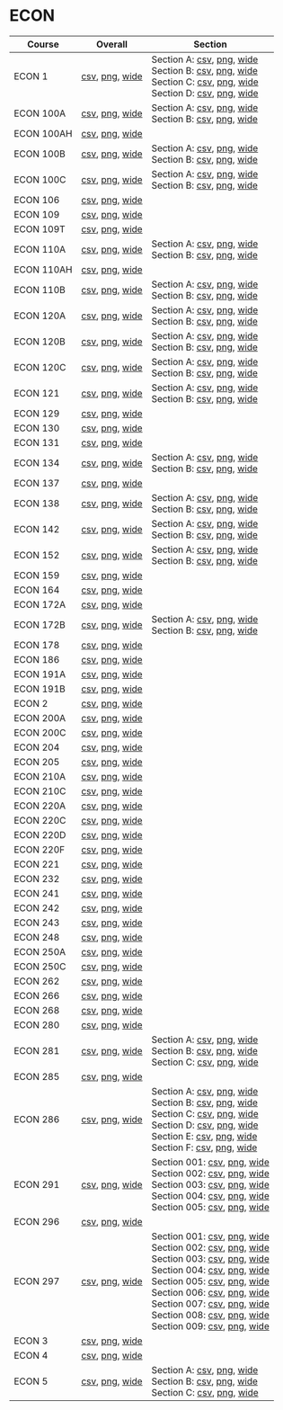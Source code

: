 # ECON

| Course | Overall | Section |
| ------ | ------- | ------- |
| ECON 1 | [csv](https://github.com/UCSD-Historical-Enrollment-Data/2024Fall/blob/main/overall/ECON%201.csv), [png](https://raw.githubusercontent.com/UCSD-Historical-Enrollment-Data/2024Fall/main/plot_overall/ECON%201.png), [wide](https://raw.githubusercontent.com/UCSD-Historical-Enrollment-Data/2024Fall/main/plot_overall_wide/ECON%201.png) | Section A: [csv](https://github.com/UCSD-Historical-Enrollment-Data/2024Fall/blob/main/section/ECON%201_A.csv), [png](https://raw.githubusercontent.com/UCSD-Historical-Enrollment-Data/2024Fall/main/plot_section/ECON%201_A.png), [wide](https://raw.githubusercontent.com/UCSD-Historical-Enrollment-Data/2024Fall/main/plot_section_wide/ECON%201_A.png)<br>Section B: [csv](https://github.com/UCSD-Historical-Enrollment-Data/2024Fall/blob/main/section/ECON%201_B.csv), [png](https://raw.githubusercontent.com/UCSD-Historical-Enrollment-Data/2024Fall/main/plot_section/ECON%201_B.png), [wide](https://raw.githubusercontent.com/UCSD-Historical-Enrollment-Data/2024Fall/main/plot_section_wide/ECON%201_B.png)<br>Section C: [csv](https://github.com/UCSD-Historical-Enrollment-Data/2024Fall/blob/main/section/ECON%201_C.csv), [png](https://raw.githubusercontent.com/UCSD-Historical-Enrollment-Data/2024Fall/main/plot_section/ECON%201_C.png), [wide](https://raw.githubusercontent.com/UCSD-Historical-Enrollment-Data/2024Fall/main/plot_section_wide/ECON%201_C.png)<br>Section D: [csv](https://github.com/UCSD-Historical-Enrollment-Data/2024Fall/blob/main/section/ECON%201_D.csv), [png](https://raw.githubusercontent.com/UCSD-Historical-Enrollment-Data/2024Fall/main/plot_section/ECON%201_D.png), [wide](https://raw.githubusercontent.com/UCSD-Historical-Enrollment-Data/2024Fall/main/plot_section_wide/ECON%201_D.png) |
| ECON 100A | [csv](https://github.com/UCSD-Historical-Enrollment-Data/2024Fall/blob/main/overall/ECON%20100A.csv), [png](https://raw.githubusercontent.com/UCSD-Historical-Enrollment-Data/2024Fall/main/plot_overall/ECON%20100A.png), [wide](https://raw.githubusercontent.com/UCSD-Historical-Enrollment-Data/2024Fall/main/plot_overall_wide/ECON%20100A.png) | Section A: [csv](https://github.com/UCSD-Historical-Enrollment-Data/2024Fall/blob/main/section/ECON%20100A_A.csv), [png](https://raw.githubusercontent.com/UCSD-Historical-Enrollment-Data/2024Fall/main/plot_section/ECON%20100A_A.png), [wide](https://raw.githubusercontent.com/UCSD-Historical-Enrollment-Data/2024Fall/main/plot_section_wide/ECON%20100A_A.png)<br>Section B: [csv](https://github.com/UCSD-Historical-Enrollment-Data/2024Fall/blob/main/section/ECON%20100A_B.csv), [png](https://raw.githubusercontent.com/UCSD-Historical-Enrollment-Data/2024Fall/main/plot_section/ECON%20100A_B.png), [wide](https://raw.githubusercontent.com/UCSD-Historical-Enrollment-Data/2024Fall/main/plot_section_wide/ECON%20100A_B.png) |
| ECON 100AH | [csv](https://github.com/UCSD-Historical-Enrollment-Data/2024Fall/blob/main/overall/ECON%20100AH.csv), [png](https://raw.githubusercontent.com/UCSD-Historical-Enrollment-Data/2024Fall/main/plot_overall/ECON%20100AH.png), [wide](https://raw.githubusercontent.com/UCSD-Historical-Enrollment-Data/2024Fall/main/plot_overall_wide/ECON%20100AH.png) |  |
| ECON 100B | [csv](https://github.com/UCSD-Historical-Enrollment-Data/2024Fall/blob/main/overall/ECON%20100B.csv), [png](https://raw.githubusercontent.com/UCSD-Historical-Enrollment-Data/2024Fall/main/plot_overall/ECON%20100B.png), [wide](https://raw.githubusercontent.com/UCSD-Historical-Enrollment-Data/2024Fall/main/plot_overall_wide/ECON%20100B.png) | Section A: [csv](https://github.com/UCSD-Historical-Enrollment-Data/2024Fall/blob/main/section/ECON%20100B_A.csv), [png](https://raw.githubusercontent.com/UCSD-Historical-Enrollment-Data/2024Fall/main/plot_section/ECON%20100B_A.png), [wide](https://raw.githubusercontent.com/UCSD-Historical-Enrollment-Data/2024Fall/main/plot_section_wide/ECON%20100B_A.png)<br>Section B: [csv](https://github.com/UCSD-Historical-Enrollment-Data/2024Fall/blob/main/section/ECON%20100B_B.csv), [png](https://raw.githubusercontent.com/UCSD-Historical-Enrollment-Data/2024Fall/main/plot_section/ECON%20100B_B.png), [wide](https://raw.githubusercontent.com/UCSD-Historical-Enrollment-Data/2024Fall/main/plot_section_wide/ECON%20100B_B.png) |
| ECON 100C | [csv](https://github.com/UCSD-Historical-Enrollment-Data/2024Fall/blob/main/overall/ECON%20100C.csv), [png](https://raw.githubusercontent.com/UCSD-Historical-Enrollment-Data/2024Fall/main/plot_overall/ECON%20100C.png), [wide](https://raw.githubusercontent.com/UCSD-Historical-Enrollment-Data/2024Fall/main/plot_overall_wide/ECON%20100C.png) | Section A: [csv](https://github.com/UCSD-Historical-Enrollment-Data/2024Fall/blob/main/section/ECON%20100C_A.csv), [png](https://raw.githubusercontent.com/UCSD-Historical-Enrollment-Data/2024Fall/main/plot_section/ECON%20100C_A.png), [wide](https://raw.githubusercontent.com/UCSD-Historical-Enrollment-Data/2024Fall/main/plot_section_wide/ECON%20100C_A.png)<br>Section B: [csv](https://github.com/UCSD-Historical-Enrollment-Data/2024Fall/blob/main/section/ECON%20100C_B.csv), [png](https://raw.githubusercontent.com/UCSD-Historical-Enrollment-Data/2024Fall/main/plot_section/ECON%20100C_B.png), [wide](https://raw.githubusercontent.com/UCSD-Historical-Enrollment-Data/2024Fall/main/plot_section_wide/ECON%20100C_B.png) |
| ECON 106 | [csv](https://github.com/UCSD-Historical-Enrollment-Data/2024Fall/blob/main/overall/ECON%20106.csv), [png](https://raw.githubusercontent.com/UCSD-Historical-Enrollment-Data/2024Fall/main/plot_overall/ECON%20106.png), [wide](https://raw.githubusercontent.com/UCSD-Historical-Enrollment-Data/2024Fall/main/plot_overall_wide/ECON%20106.png) |  |
| ECON 109 | [csv](https://github.com/UCSD-Historical-Enrollment-Data/2024Fall/blob/main/overall/ECON%20109.csv), [png](https://raw.githubusercontent.com/UCSD-Historical-Enrollment-Data/2024Fall/main/plot_overall/ECON%20109.png), [wide](https://raw.githubusercontent.com/UCSD-Historical-Enrollment-Data/2024Fall/main/plot_overall_wide/ECON%20109.png) |  |
| ECON 109T | [csv](https://github.com/UCSD-Historical-Enrollment-Data/2024Fall/blob/main/overall/ECON%20109T.csv), [png](https://raw.githubusercontent.com/UCSD-Historical-Enrollment-Data/2024Fall/main/plot_overall/ECON%20109T.png), [wide](https://raw.githubusercontent.com/UCSD-Historical-Enrollment-Data/2024Fall/main/plot_overall_wide/ECON%20109T.png) |  |
| ECON 110A | [csv](https://github.com/UCSD-Historical-Enrollment-Data/2024Fall/blob/main/overall/ECON%20110A.csv), [png](https://raw.githubusercontent.com/UCSD-Historical-Enrollment-Data/2024Fall/main/plot_overall/ECON%20110A.png), [wide](https://raw.githubusercontent.com/UCSD-Historical-Enrollment-Data/2024Fall/main/plot_overall_wide/ECON%20110A.png) | Section A: [csv](https://github.com/UCSD-Historical-Enrollment-Data/2024Fall/blob/main/section/ECON%20110A_A.csv), [png](https://raw.githubusercontent.com/UCSD-Historical-Enrollment-Data/2024Fall/main/plot_section/ECON%20110A_A.png), [wide](https://raw.githubusercontent.com/UCSD-Historical-Enrollment-Data/2024Fall/main/plot_section_wide/ECON%20110A_A.png)<br>Section B: [csv](https://github.com/UCSD-Historical-Enrollment-Data/2024Fall/blob/main/section/ECON%20110A_B.csv), [png](https://raw.githubusercontent.com/UCSD-Historical-Enrollment-Data/2024Fall/main/plot_section/ECON%20110A_B.png), [wide](https://raw.githubusercontent.com/UCSD-Historical-Enrollment-Data/2024Fall/main/plot_section_wide/ECON%20110A_B.png) |
| ECON 110AH | [csv](https://github.com/UCSD-Historical-Enrollment-Data/2024Fall/blob/main/overall/ECON%20110AH.csv), [png](https://raw.githubusercontent.com/UCSD-Historical-Enrollment-Data/2024Fall/main/plot_overall/ECON%20110AH.png), [wide](https://raw.githubusercontent.com/UCSD-Historical-Enrollment-Data/2024Fall/main/plot_overall_wide/ECON%20110AH.png) |  |
| ECON 110B | [csv](https://github.com/UCSD-Historical-Enrollment-Data/2024Fall/blob/main/overall/ECON%20110B.csv), [png](https://raw.githubusercontent.com/UCSD-Historical-Enrollment-Data/2024Fall/main/plot_overall/ECON%20110B.png), [wide](https://raw.githubusercontent.com/UCSD-Historical-Enrollment-Data/2024Fall/main/plot_overall_wide/ECON%20110B.png) | Section A: [csv](https://github.com/UCSD-Historical-Enrollment-Data/2024Fall/blob/main/section/ECON%20110B_A.csv), [png](https://raw.githubusercontent.com/UCSD-Historical-Enrollment-Data/2024Fall/main/plot_section/ECON%20110B_A.png), [wide](https://raw.githubusercontent.com/UCSD-Historical-Enrollment-Data/2024Fall/main/plot_section_wide/ECON%20110B_A.png)<br>Section B: [csv](https://github.com/UCSD-Historical-Enrollment-Data/2024Fall/blob/main/section/ECON%20110B_B.csv), [png](https://raw.githubusercontent.com/UCSD-Historical-Enrollment-Data/2024Fall/main/plot_section/ECON%20110B_B.png), [wide](https://raw.githubusercontent.com/UCSD-Historical-Enrollment-Data/2024Fall/main/plot_section_wide/ECON%20110B_B.png) |
| ECON 120A | [csv](https://github.com/UCSD-Historical-Enrollment-Data/2024Fall/blob/main/overall/ECON%20120A.csv), [png](https://raw.githubusercontent.com/UCSD-Historical-Enrollment-Data/2024Fall/main/plot_overall/ECON%20120A.png), [wide](https://raw.githubusercontent.com/UCSD-Historical-Enrollment-Data/2024Fall/main/plot_overall_wide/ECON%20120A.png) | Section A: [csv](https://github.com/UCSD-Historical-Enrollment-Data/2024Fall/blob/main/section/ECON%20120A_A.csv), [png](https://raw.githubusercontent.com/UCSD-Historical-Enrollment-Data/2024Fall/main/plot_section/ECON%20120A_A.png), [wide](https://raw.githubusercontent.com/UCSD-Historical-Enrollment-Data/2024Fall/main/plot_section_wide/ECON%20120A_A.png)<br>Section B: [csv](https://github.com/UCSD-Historical-Enrollment-Data/2024Fall/blob/main/section/ECON%20120A_B.csv), [png](https://raw.githubusercontent.com/UCSD-Historical-Enrollment-Data/2024Fall/main/plot_section/ECON%20120A_B.png), [wide](https://raw.githubusercontent.com/UCSD-Historical-Enrollment-Data/2024Fall/main/plot_section_wide/ECON%20120A_B.png) |
| ECON 120B | [csv](https://github.com/UCSD-Historical-Enrollment-Data/2024Fall/blob/main/overall/ECON%20120B.csv), [png](https://raw.githubusercontent.com/UCSD-Historical-Enrollment-Data/2024Fall/main/plot_overall/ECON%20120B.png), [wide](https://raw.githubusercontent.com/UCSD-Historical-Enrollment-Data/2024Fall/main/plot_overall_wide/ECON%20120B.png) | Section A: [csv](https://github.com/UCSD-Historical-Enrollment-Data/2024Fall/blob/main/section/ECON%20120B_A.csv), [png](https://raw.githubusercontent.com/UCSD-Historical-Enrollment-Data/2024Fall/main/plot_section/ECON%20120B_A.png), [wide](https://raw.githubusercontent.com/UCSD-Historical-Enrollment-Data/2024Fall/main/plot_section_wide/ECON%20120B_A.png)<br>Section B: [csv](https://github.com/UCSD-Historical-Enrollment-Data/2024Fall/blob/main/section/ECON%20120B_B.csv), [png](https://raw.githubusercontent.com/UCSD-Historical-Enrollment-Data/2024Fall/main/plot_section/ECON%20120B_B.png), [wide](https://raw.githubusercontent.com/UCSD-Historical-Enrollment-Data/2024Fall/main/plot_section_wide/ECON%20120B_B.png) |
| ECON 120C | [csv](https://github.com/UCSD-Historical-Enrollment-Data/2024Fall/blob/main/overall/ECON%20120C.csv), [png](https://raw.githubusercontent.com/UCSD-Historical-Enrollment-Data/2024Fall/main/plot_overall/ECON%20120C.png), [wide](https://raw.githubusercontent.com/UCSD-Historical-Enrollment-Data/2024Fall/main/plot_overall_wide/ECON%20120C.png) | Section A: [csv](https://github.com/UCSD-Historical-Enrollment-Data/2024Fall/blob/main/section/ECON%20120C_A.csv), [png](https://raw.githubusercontent.com/UCSD-Historical-Enrollment-Data/2024Fall/main/plot_section/ECON%20120C_A.png), [wide](https://raw.githubusercontent.com/UCSD-Historical-Enrollment-Data/2024Fall/main/plot_section_wide/ECON%20120C_A.png)<br>Section B: [csv](https://github.com/UCSD-Historical-Enrollment-Data/2024Fall/blob/main/section/ECON%20120C_B.csv), [png](https://raw.githubusercontent.com/UCSD-Historical-Enrollment-Data/2024Fall/main/plot_section/ECON%20120C_B.png), [wide](https://raw.githubusercontent.com/UCSD-Historical-Enrollment-Data/2024Fall/main/plot_section_wide/ECON%20120C_B.png) |
| ECON 121 | [csv](https://github.com/UCSD-Historical-Enrollment-Data/2024Fall/blob/main/overall/ECON%20121.csv), [png](https://raw.githubusercontent.com/UCSD-Historical-Enrollment-Data/2024Fall/main/plot_overall/ECON%20121.png), [wide](https://raw.githubusercontent.com/UCSD-Historical-Enrollment-Data/2024Fall/main/plot_overall_wide/ECON%20121.png) | Section A: [csv](https://github.com/UCSD-Historical-Enrollment-Data/2024Fall/blob/main/section/ECON%20121_A.csv), [png](https://raw.githubusercontent.com/UCSD-Historical-Enrollment-Data/2024Fall/main/plot_section/ECON%20121_A.png), [wide](https://raw.githubusercontent.com/UCSD-Historical-Enrollment-Data/2024Fall/main/plot_section_wide/ECON%20121_A.png)<br>Section B: [csv](https://github.com/UCSD-Historical-Enrollment-Data/2024Fall/blob/main/section/ECON%20121_B.csv), [png](https://raw.githubusercontent.com/UCSD-Historical-Enrollment-Data/2024Fall/main/plot_section/ECON%20121_B.png), [wide](https://raw.githubusercontent.com/UCSD-Historical-Enrollment-Data/2024Fall/main/plot_section_wide/ECON%20121_B.png) |
| ECON 129 | [csv](https://github.com/UCSD-Historical-Enrollment-Data/2024Fall/blob/main/overall/ECON%20129.csv), [png](https://raw.githubusercontent.com/UCSD-Historical-Enrollment-Data/2024Fall/main/plot_overall/ECON%20129.png), [wide](https://raw.githubusercontent.com/UCSD-Historical-Enrollment-Data/2024Fall/main/plot_overall_wide/ECON%20129.png) |  |
| ECON 130 | [csv](https://github.com/UCSD-Historical-Enrollment-Data/2024Fall/blob/main/overall/ECON%20130.csv), [png](https://raw.githubusercontent.com/UCSD-Historical-Enrollment-Data/2024Fall/main/plot_overall/ECON%20130.png), [wide](https://raw.githubusercontent.com/UCSD-Historical-Enrollment-Data/2024Fall/main/plot_overall_wide/ECON%20130.png) |  |
| ECON 131 | [csv](https://github.com/UCSD-Historical-Enrollment-Data/2024Fall/blob/main/overall/ECON%20131.csv), [png](https://raw.githubusercontent.com/UCSD-Historical-Enrollment-Data/2024Fall/main/plot_overall/ECON%20131.png), [wide](https://raw.githubusercontent.com/UCSD-Historical-Enrollment-Data/2024Fall/main/plot_overall_wide/ECON%20131.png) |  |
| ECON 134 | [csv](https://github.com/UCSD-Historical-Enrollment-Data/2024Fall/blob/main/overall/ECON%20134.csv), [png](https://raw.githubusercontent.com/UCSD-Historical-Enrollment-Data/2024Fall/main/plot_overall/ECON%20134.png), [wide](https://raw.githubusercontent.com/UCSD-Historical-Enrollment-Data/2024Fall/main/plot_overall_wide/ECON%20134.png) | Section A: [csv](https://github.com/UCSD-Historical-Enrollment-Data/2024Fall/blob/main/section/ECON%20134_A.csv), [png](https://raw.githubusercontent.com/UCSD-Historical-Enrollment-Data/2024Fall/main/plot_section/ECON%20134_A.png), [wide](https://raw.githubusercontent.com/UCSD-Historical-Enrollment-Data/2024Fall/main/plot_section_wide/ECON%20134_A.png)<br>Section B: [csv](https://github.com/UCSD-Historical-Enrollment-Data/2024Fall/blob/main/section/ECON%20134_B.csv), [png](https://raw.githubusercontent.com/UCSD-Historical-Enrollment-Data/2024Fall/main/plot_section/ECON%20134_B.png), [wide](https://raw.githubusercontent.com/UCSD-Historical-Enrollment-Data/2024Fall/main/plot_section_wide/ECON%20134_B.png) |
| ECON 137 | [csv](https://github.com/UCSD-Historical-Enrollment-Data/2024Fall/blob/main/overall/ECON%20137.csv), [png](https://raw.githubusercontent.com/UCSD-Historical-Enrollment-Data/2024Fall/main/plot_overall/ECON%20137.png), [wide](https://raw.githubusercontent.com/UCSD-Historical-Enrollment-Data/2024Fall/main/plot_overall_wide/ECON%20137.png) |  |
| ECON 138 | [csv](https://github.com/UCSD-Historical-Enrollment-Data/2024Fall/blob/main/overall/ECON%20138.csv), [png](https://raw.githubusercontent.com/UCSD-Historical-Enrollment-Data/2024Fall/main/plot_overall/ECON%20138.png), [wide](https://raw.githubusercontent.com/UCSD-Historical-Enrollment-Data/2024Fall/main/plot_overall_wide/ECON%20138.png) | Section A: [csv](https://github.com/UCSD-Historical-Enrollment-Data/2024Fall/blob/main/section/ECON%20138_A.csv), [png](https://raw.githubusercontent.com/UCSD-Historical-Enrollment-Data/2024Fall/main/plot_section/ECON%20138_A.png), [wide](https://raw.githubusercontent.com/UCSD-Historical-Enrollment-Data/2024Fall/main/plot_section_wide/ECON%20138_A.png)<br>Section B: [csv](https://github.com/UCSD-Historical-Enrollment-Data/2024Fall/blob/main/section/ECON%20138_B.csv), [png](https://raw.githubusercontent.com/UCSD-Historical-Enrollment-Data/2024Fall/main/plot_section/ECON%20138_B.png), [wide](https://raw.githubusercontent.com/UCSD-Historical-Enrollment-Data/2024Fall/main/plot_section_wide/ECON%20138_B.png) |
| ECON 142 | [csv](https://github.com/UCSD-Historical-Enrollment-Data/2024Fall/blob/main/overall/ECON%20142.csv), [png](https://raw.githubusercontent.com/UCSD-Historical-Enrollment-Data/2024Fall/main/plot_overall/ECON%20142.png), [wide](https://raw.githubusercontent.com/UCSD-Historical-Enrollment-Data/2024Fall/main/plot_overall_wide/ECON%20142.png) | Section A: [csv](https://github.com/UCSD-Historical-Enrollment-Data/2024Fall/blob/main/section/ECON%20142_A.csv), [png](https://raw.githubusercontent.com/UCSD-Historical-Enrollment-Data/2024Fall/main/plot_section/ECON%20142_A.png), [wide](https://raw.githubusercontent.com/UCSD-Historical-Enrollment-Data/2024Fall/main/plot_section_wide/ECON%20142_A.png)<br>Section B: [csv](https://github.com/UCSD-Historical-Enrollment-Data/2024Fall/blob/main/section/ECON%20142_B.csv), [png](https://raw.githubusercontent.com/UCSD-Historical-Enrollment-Data/2024Fall/main/plot_section/ECON%20142_B.png), [wide](https://raw.githubusercontent.com/UCSD-Historical-Enrollment-Data/2024Fall/main/plot_section_wide/ECON%20142_B.png) |
| ECON 152 | [csv](https://github.com/UCSD-Historical-Enrollment-Data/2024Fall/blob/main/overall/ECON%20152.csv), [png](https://raw.githubusercontent.com/UCSD-Historical-Enrollment-Data/2024Fall/main/plot_overall/ECON%20152.png), [wide](https://raw.githubusercontent.com/UCSD-Historical-Enrollment-Data/2024Fall/main/plot_overall_wide/ECON%20152.png) | Section A: [csv](https://github.com/UCSD-Historical-Enrollment-Data/2024Fall/blob/main/section/ECON%20152_A.csv), [png](https://raw.githubusercontent.com/UCSD-Historical-Enrollment-Data/2024Fall/main/plot_section/ECON%20152_A.png), [wide](https://raw.githubusercontent.com/UCSD-Historical-Enrollment-Data/2024Fall/main/plot_section_wide/ECON%20152_A.png)<br>Section B: [csv](https://github.com/UCSD-Historical-Enrollment-Data/2024Fall/blob/main/section/ECON%20152_B.csv), [png](https://raw.githubusercontent.com/UCSD-Historical-Enrollment-Data/2024Fall/main/plot_section/ECON%20152_B.png), [wide](https://raw.githubusercontent.com/UCSD-Historical-Enrollment-Data/2024Fall/main/plot_section_wide/ECON%20152_B.png) |
| ECON 159 | [csv](https://github.com/UCSD-Historical-Enrollment-Data/2024Fall/blob/main/overall/ECON%20159.csv), [png](https://raw.githubusercontent.com/UCSD-Historical-Enrollment-Data/2024Fall/main/plot_overall/ECON%20159.png), [wide](https://raw.githubusercontent.com/UCSD-Historical-Enrollment-Data/2024Fall/main/plot_overall_wide/ECON%20159.png) |  |
| ECON 164 | [csv](https://github.com/UCSD-Historical-Enrollment-Data/2024Fall/blob/main/overall/ECON%20164.csv), [png](https://raw.githubusercontent.com/UCSD-Historical-Enrollment-Data/2024Fall/main/plot_overall/ECON%20164.png), [wide](https://raw.githubusercontent.com/UCSD-Historical-Enrollment-Data/2024Fall/main/plot_overall_wide/ECON%20164.png) |  |
| ECON 172A | [csv](https://github.com/UCSD-Historical-Enrollment-Data/2024Fall/blob/main/overall/ECON%20172A.csv), [png](https://raw.githubusercontent.com/UCSD-Historical-Enrollment-Data/2024Fall/main/plot_overall/ECON%20172A.png), [wide](https://raw.githubusercontent.com/UCSD-Historical-Enrollment-Data/2024Fall/main/plot_overall_wide/ECON%20172A.png) |  |
| ECON 172B | [csv](https://github.com/UCSD-Historical-Enrollment-Data/2024Fall/blob/main/overall/ECON%20172B.csv), [png](https://raw.githubusercontent.com/UCSD-Historical-Enrollment-Data/2024Fall/main/plot_overall/ECON%20172B.png), [wide](https://raw.githubusercontent.com/UCSD-Historical-Enrollment-Data/2024Fall/main/plot_overall_wide/ECON%20172B.png) | Section A: [csv](https://github.com/UCSD-Historical-Enrollment-Data/2024Fall/blob/main/section/ECON%20172B_A.csv), [png](https://raw.githubusercontent.com/UCSD-Historical-Enrollment-Data/2024Fall/main/plot_section/ECON%20172B_A.png), [wide](https://raw.githubusercontent.com/UCSD-Historical-Enrollment-Data/2024Fall/main/plot_section_wide/ECON%20172B_A.png)<br>Section B: [csv](https://github.com/UCSD-Historical-Enrollment-Data/2024Fall/blob/main/section/ECON%20172B_B.csv), [png](https://raw.githubusercontent.com/UCSD-Historical-Enrollment-Data/2024Fall/main/plot_section/ECON%20172B_B.png), [wide](https://raw.githubusercontent.com/UCSD-Historical-Enrollment-Data/2024Fall/main/plot_section_wide/ECON%20172B_B.png) |
| ECON 178 | [csv](https://github.com/UCSD-Historical-Enrollment-Data/2024Fall/blob/main/overall/ECON%20178.csv), [png](https://raw.githubusercontent.com/UCSD-Historical-Enrollment-Data/2024Fall/main/plot_overall/ECON%20178.png), [wide](https://raw.githubusercontent.com/UCSD-Historical-Enrollment-Data/2024Fall/main/plot_overall_wide/ECON%20178.png) |  |
| ECON 186 | [csv](https://github.com/UCSD-Historical-Enrollment-Data/2024Fall/blob/main/overall/ECON%20186.csv), [png](https://raw.githubusercontent.com/UCSD-Historical-Enrollment-Data/2024Fall/main/plot_overall/ECON%20186.png), [wide](https://raw.githubusercontent.com/UCSD-Historical-Enrollment-Data/2024Fall/main/plot_overall_wide/ECON%20186.png) |  |
| ECON 191A | [csv](https://github.com/UCSD-Historical-Enrollment-Data/2024Fall/blob/main/overall/ECON%20191A.csv), [png](https://raw.githubusercontent.com/UCSD-Historical-Enrollment-Data/2024Fall/main/plot_overall/ECON%20191A.png), [wide](https://raw.githubusercontent.com/UCSD-Historical-Enrollment-Data/2024Fall/main/plot_overall_wide/ECON%20191A.png) |  |
| ECON 191B | [csv](https://github.com/UCSD-Historical-Enrollment-Data/2024Fall/blob/main/overall/ECON%20191B.csv), [png](https://raw.githubusercontent.com/UCSD-Historical-Enrollment-Data/2024Fall/main/plot_overall/ECON%20191B.png), [wide](https://raw.githubusercontent.com/UCSD-Historical-Enrollment-Data/2024Fall/main/plot_overall_wide/ECON%20191B.png) |  |
| ECON 2 | [csv](https://github.com/UCSD-Historical-Enrollment-Data/2024Fall/blob/main/overall/ECON%202.csv), [png](https://raw.githubusercontent.com/UCSD-Historical-Enrollment-Data/2024Fall/main/plot_overall/ECON%202.png), [wide](https://raw.githubusercontent.com/UCSD-Historical-Enrollment-Data/2024Fall/main/plot_overall_wide/ECON%202.png) |  |
| ECON 200A | [csv](https://github.com/UCSD-Historical-Enrollment-Data/2024Fall/blob/main/overall/ECON%20200A.csv), [png](https://raw.githubusercontent.com/UCSD-Historical-Enrollment-Data/2024Fall/main/plot_overall/ECON%20200A.png), [wide](https://raw.githubusercontent.com/UCSD-Historical-Enrollment-Data/2024Fall/main/plot_overall_wide/ECON%20200A.png) |  |
| ECON 200C | [csv](https://github.com/UCSD-Historical-Enrollment-Data/2024Fall/blob/main/overall/ECON%20200C.csv), [png](https://raw.githubusercontent.com/UCSD-Historical-Enrollment-Data/2024Fall/main/plot_overall/ECON%20200C.png), [wide](https://raw.githubusercontent.com/UCSD-Historical-Enrollment-Data/2024Fall/main/plot_overall_wide/ECON%20200C.png) |  |
| ECON 204 | [csv](https://github.com/UCSD-Historical-Enrollment-Data/2024Fall/blob/main/overall/ECON%20204.csv), [png](https://raw.githubusercontent.com/UCSD-Historical-Enrollment-Data/2024Fall/main/plot_overall/ECON%20204.png), [wide](https://raw.githubusercontent.com/UCSD-Historical-Enrollment-Data/2024Fall/main/plot_overall_wide/ECON%20204.png) |  |
| ECON 205 | [csv](https://github.com/UCSD-Historical-Enrollment-Data/2024Fall/blob/main/overall/ECON%20205.csv), [png](https://raw.githubusercontent.com/UCSD-Historical-Enrollment-Data/2024Fall/main/plot_overall/ECON%20205.png), [wide](https://raw.githubusercontent.com/UCSD-Historical-Enrollment-Data/2024Fall/main/plot_overall_wide/ECON%20205.png) |  |
| ECON 210A | [csv](https://github.com/UCSD-Historical-Enrollment-Data/2024Fall/blob/main/overall/ECON%20210A.csv), [png](https://raw.githubusercontent.com/UCSD-Historical-Enrollment-Data/2024Fall/main/plot_overall/ECON%20210A.png), [wide](https://raw.githubusercontent.com/UCSD-Historical-Enrollment-Data/2024Fall/main/plot_overall_wide/ECON%20210A.png) |  |
| ECON 210C | [csv](https://github.com/UCSD-Historical-Enrollment-Data/2024Fall/blob/main/overall/ECON%20210C.csv), [png](https://raw.githubusercontent.com/UCSD-Historical-Enrollment-Data/2024Fall/main/plot_overall/ECON%20210C.png), [wide](https://raw.githubusercontent.com/UCSD-Historical-Enrollment-Data/2024Fall/main/plot_overall_wide/ECON%20210C.png) |  |
| ECON 220A | [csv](https://github.com/UCSD-Historical-Enrollment-Data/2024Fall/blob/main/overall/ECON%20220A.csv), [png](https://raw.githubusercontent.com/UCSD-Historical-Enrollment-Data/2024Fall/main/plot_overall/ECON%20220A.png), [wide](https://raw.githubusercontent.com/UCSD-Historical-Enrollment-Data/2024Fall/main/plot_overall_wide/ECON%20220A.png) |  |
| ECON 220C | [csv](https://github.com/UCSD-Historical-Enrollment-Data/2024Fall/blob/main/overall/ECON%20220C.csv), [png](https://raw.githubusercontent.com/UCSD-Historical-Enrollment-Data/2024Fall/main/plot_overall/ECON%20220C.png), [wide](https://raw.githubusercontent.com/UCSD-Historical-Enrollment-Data/2024Fall/main/plot_overall_wide/ECON%20220C.png) |  |
| ECON 220D | [csv](https://github.com/UCSD-Historical-Enrollment-Data/2024Fall/blob/main/overall/ECON%20220D.csv), [png](https://raw.githubusercontent.com/UCSD-Historical-Enrollment-Data/2024Fall/main/plot_overall/ECON%20220D.png), [wide](https://raw.githubusercontent.com/UCSD-Historical-Enrollment-Data/2024Fall/main/plot_overall_wide/ECON%20220D.png) |  |
| ECON 220F | [csv](https://github.com/UCSD-Historical-Enrollment-Data/2024Fall/blob/main/overall/ECON%20220F.csv), [png](https://raw.githubusercontent.com/UCSD-Historical-Enrollment-Data/2024Fall/main/plot_overall/ECON%20220F.png), [wide](https://raw.githubusercontent.com/UCSD-Historical-Enrollment-Data/2024Fall/main/plot_overall_wide/ECON%20220F.png) |  |
| ECON 221 | [csv](https://github.com/UCSD-Historical-Enrollment-Data/2024Fall/blob/main/overall/ECON%20221.csv), [png](https://raw.githubusercontent.com/UCSD-Historical-Enrollment-Data/2024Fall/main/plot_overall/ECON%20221.png), [wide](https://raw.githubusercontent.com/UCSD-Historical-Enrollment-Data/2024Fall/main/plot_overall_wide/ECON%20221.png) |  |
| ECON 232 | [csv](https://github.com/UCSD-Historical-Enrollment-Data/2024Fall/blob/main/overall/ECON%20232.csv), [png](https://raw.githubusercontent.com/UCSD-Historical-Enrollment-Data/2024Fall/main/plot_overall/ECON%20232.png), [wide](https://raw.githubusercontent.com/UCSD-Historical-Enrollment-Data/2024Fall/main/plot_overall_wide/ECON%20232.png) |  |
| ECON 241 | [csv](https://github.com/UCSD-Historical-Enrollment-Data/2024Fall/blob/main/overall/ECON%20241.csv), [png](https://raw.githubusercontent.com/UCSD-Historical-Enrollment-Data/2024Fall/main/plot_overall/ECON%20241.png), [wide](https://raw.githubusercontent.com/UCSD-Historical-Enrollment-Data/2024Fall/main/plot_overall_wide/ECON%20241.png) |  |
| ECON 242 | [csv](https://github.com/UCSD-Historical-Enrollment-Data/2024Fall/blob/main/overall/ECON%20242.csv), [png](https://raw.githubusercontent.com/UCSD-Historical-Enrollment-Data/2024Fall/main/plot_overall/ECON%20242.png), [wide](https://raw.githubusercontent.com/UCSD-Historical-Enrollment-Data/2024Fall/main/plot_overall_wide/ECON%20242.png) |  |
| ECON 243 | [csv](https://github.com/UCSD-Historical-Enrollment-Data/2024Fall/blob/main/overall/ECON%20243.csv), [png](https://raw.githubusercontent.com/UCSD-Historical-Enrollment-Data/2024Fall/main/plot_overall/ECON%20243.png), [wide](https://raw.githubusercontent.com/UCSD-Historical-Enrollment-Data/2024Fall/main/plot_overall_wide/ECON%20243.png) |  |
| ECON 248 | [csv](https://github.com/UCSD-Historical-Enrollment-Data/2024Fall/blob/main/overall/ECON%20248.csv), [png](https://raw.githubusercontent.com/UCSD-Historical-Enrollment-Data/2024Fall/main/plot_overall/ECON%20248.png), [wide](https://raw.githubusercontent.com/UCSD-Historical-Enrollment-Data/2024Fall/main/plot_overall_wide/ECON%20248.png) |  |
| ECON 250A | [csv](https://github.com/UCSD-Historical-Enrollment-Data/2024Fall/blob/main/overall/ECON%20250A.csv), [png](https://raw.githubusercontent.com/UCSD-Historical-Enrollment-Data/2024Fall/main/plot_overall/ECON%20250A.png), [wide](https://raw.githubusercontent.com/UCSD-Historical-Enrollment-Data/2024Fall/main/plot_overall_wide/ECON%20250A.png) |  |
| ECON 250C | [csv](https://github.com/UCSD-Historical-Enrollment-Data/2024Fall/blob/main/overall/ECON%20250C.csv), [png](https://raw.githubusercontent.com/UCSD-Historical-Enrollment-Data/2024Fall/main/plot_overall/ECON%20250C.png), [wide](https://raw.githubusercontent.com/UCSD-Historical-Enrollment-Data/2024Fall/main/plot_overall_wide/ECON%20250C.png) |  |
| ECON 262 | [csv](https://github.com/UCSD-Historical-Enrollment-Data/2024Fall/blob/main/overall/ECON%20262.csv), [png](https://raw.githubusercontent.com/UCSD-Historical-Enrollment-Data/2024Fall/main/plot_overall/ECON%20262.png), [wide](https://raw.githubusercontent.com/UCSD-Historical-Enrollment-Data/2024Fall/main/plot_overall_wide/ECON%20262.png) |  |
| ECON 266 | [csv](https://github.com/UCSD-Historical-Enrollment-Data/2024Fall/blob/main/overall/ECON%20266.csv), [png](https://raw.githubusercontent.com/UCSD-Historical-Enrollment-Data/2024Fall/main/plot_overall/ECON%20266.png), [wide](https://raw.githubusercontent.com/UCSD-Historical-Enrollment-Data/2024Fall/main/plot_overall_wide/ECON%20266.png) |  |
| ECON 268 | [csv](https://github.com/UCSD-Historical-Enrollment-Data/2024Fall/blob/main/overall/ECON%20268.csv), [png](https://raw.githubusercontent.com/UCSD-Historical-Enrollment-Data/2024Fall/main/plot_overall/ECON%20268.png), [wide](https://raw.githubusercontent.com/UCSD-Historical-Enrollment-Data/2024Fall/main/plot_overall_wide/ECON%20268.png) |  |
| ECON 280 | [csv](https://github.com/UCSD-Historical-Enrollment-Data/2024Fall/blob/main/overall/ECON%20280.csv), [png](https://raw.githubusercontent.com/UCSD-Historical-Enrollment-Data/2024Fall/main/plot_overall/ECON%20280.png), [wide](https://raw.githubusercontent.com/UCSD-Historical-Enrollment-Data/2024Fall/main/plot_overall_wide/ECON%20280.png) |  |
| ECON 281 | [csv](https://github.com/UCSD-Historical-Enrollment-Data/2024Fall/blob/main/overall/ECON%20281.csv), [png](https://raw.githubusercontent.com/UCSD-Historical-Enrollment-Data/2024Fall/main/plot_overall/ECON%20281.png), [wide](https://raw.githubusercontent.com/UCSD-Historical-Enrollment-Data/2024Fall/main/plot_overall_wide/ECON%20281.png) | Section A: [csv](https://github.com/UCSD-Historical-Enrollment-Data/2024Fall/blob/main/section/ECON%20281_A.csv), [png](https://raw.githubusercontent.com/UCSD-Historical-Enrollment-Data/2024Fall/main/plot_section/ECON%20281_A.png), [wide](https://raw.githubusercontent.com/UCSD-Historical-Enrollment-Data/2024Fall/main/plot_section_wide/ECON%20281_A.png)<br>Section B: [csv](https://github.com/UCSD-Historical-Enrollment-Data/2024Fall/blob/main/section/ECON%20281_B.csv), [png](https://raw.githubusercontent.com/UCSD-Historical-Enrollment-Data/2024Fall/main/plot_section/ECON%20281_B.png), [wide](https://raw.githubusercontent.com/UCSD-Historical-Enrollment-Data/2024Fall/main/plot_section_wide/ECON%20281_B.png)<br>Section C: [csv](https://github.com/UCSD-Historical-Enrollment-Data/2024Fall/blob/main/section/ECON%20281_C.csv), [png](https://raw.githubusercontent.com/UCSD-Historical-Enrollment-Data/2024Fall/main/plot_section/ECON%20281_C.png), [wide](https://raw.githubusercontent.com/UCSD-Historical-Enrollment-Data/2024Fall/main/plot_section_wide/ECON%20281_C.png) |
| ECON 285 | [csv](https://github.com/UCSD-Historical-Enrollment-Data/2024Fall/blob/main/overall/ECON%20285.csv), [png](https://raw.githubusercontent.com/UCSD-Historical-Enrollment-Data/2024Fall/main/plot_overall/ECON%20285.png), [wide](https://raw.githubusercontent.com/UCSD-Historical-Enrollment-Data/2024Fall/main/plot_overall_wide/ECON%20285.png) |  |
| ECON 286 | [csv](https://github.com/UCSD-Historical-Enrollment-Data/2024Fall/blob/main/overall/ECON%20286.csv), [png](https://raw.githubusercontent.com/UCSD-Historical-Enrollment-Data/2024Fall/main/plot_overall/ECON%20286.png), [wide](https://raw.githubusercontent.com/UCSD-Historical-Enrollment-Data/2024Fall/main/plot_overall_wide/ECON%20286.png) | Section A: [csv](https://github.com/UCSD-Historical-Enrollment-Data/2024Fall/blob/main/section/ECON%20286_A.csv), [png](https://raw.githubusercontent.com/UCSD-Historical-Enrollment-Data/2024Fall/main/plot_section/ECON%20286_A.png), [wide](https://raw.githubusercontent.com/UCSD-Historical-Enrollment-Data/2024Fall/main/plot_section_wide/ECON%20286_A.png)<br>Section B: [csv](https://github.com/UCSD-Historical-Enrollment-Data/2024Fall/blob/main/section/ECON%20286_B.csv), [png](https://raw.githubusercontent.com/UCSD-Historical-Enrollment-Data/2024Fall/main/plot_section/ECON%20286_B.png), [wide](https://raw.githubusercontent.com/UCSD-Historical-Enrollment-Data/2024Fall/main/plot_section_wide/ECON%20286_B.png)<br>Section C: [csv](https://github.com/UCSD-Historical-Enrollment-Data/2024Fall/blob/main/section/ECON%20286_C.csv), [png](https://raw.githubusercontent.com/UCSD-Historical-Enrollment-Data/2024Fall/main/plot_section/ECON%20286_C.png), [wide](https://raw.githubusercontent.com/UCSD-Historical-Enrollment-Data/2024Fall/main/plot_section_wide/ECON%20286_C.png)<br>Section D: [csv](https://github.com/UCSD-Historical-Enrollment-Data/2024Fall/blob/main/section/ECON%20286_D.csv), [png](https://raw.githubusercontent.com/UCSD-Historical-Enrollment-Data/2024Fall/main/plot_section/ECON%20286_D.png), [wide](https://raw.githubusercontent.com/UCSD-Historical-Enrollment-Data/2024Fall/main/plot_section_wide/ECON%20286_D.png)<br>Section E: [csv](https://github.com/UCSD-Historical-Enrollment-Data/2024Fall/blob/main/section/ECON%20286_E.csv), [png](https://raw.githubusercontent.com/UCSD-Historical-Enrollment-Data/2024Fall/main/plot_section/ECON%20286_E.png), [wide](https://raw.githubusercontent.com/UCSD-Historical-Enrollment-Data/2024Fall/main/plot_section_wide/ECON%20286_E.png)<br>Section F: [csv](https://github.com/UCSD-Historical-Enrollment-Data/2024Fall/blob/main/section/ECON%20286_F.csv), [png](https://raw.githubusercontent.com/UCSD-Historical-Enrollment-Data/2024Fall/main/plot_section/ECON%20286_F.png), [wide](https://raw.githubusercontent.com/UCSD-Historical-Enrollment-Data/2024Fall/main/plot_section_wide/ECON%20286_F.png) |
| ECON 291 | [csv](https://github.com/UCSD-Historical-Enrollment-Data/2024Fall/blob/main/overall/ECON%20291.csv), [png](https://raw.githubusercontent.com/UCSD-Historical-Enrollment-Data/2024Fall/main/plot_overall/ECON%20291.png), [wide](https://raw.githubusercontent.com/UCSD-Historical-Enrollment-Data/2024Fall/main/plot_overall_wide/ECON%20291.png) | Section 001: [csv](https://github.com/UCSD-Historical-Enrollment-Data/2024Fall/blob/main/section/ECON%20291_001.csv), [png](https://raw.githubusercontent.com/UCSD-Historical-Enrollment-Data/2024Fall/main/plot_section/ECON%20291_001.png), [wide](https://raw.githubusercontent.com/UCSD-Historical-Enrollment-Data/2024Fall/main/plot_section_wide/ECON%20291_001.png)<br>Section 002: [csv](https://github.com/UCSD-Historical-Enrollment-Data/2024Fall/blob/main/section/ECON%20291_002.csv), [png](https://raw.githubusercontent.com/UCSD-Historical-Enrollment-Data/2024Fall/main/plot_section/ECON%20291_002.png), [wide](https://raw.githubusercontent.com/UCSD-Historical-Enrollment-Data/2024Fall/main/plot_section_wide/ECON%20291_002.png)<br>Section 003: [csv](https://github.com/UCSD-Historical-Enrollment-Data/2024Fall/blob/main/section/ECON%20291_003.csv), [png](https://raw.githubusercontent.com/UCSD-Historical-Enrollment-Data/2024Fall/main/plot_section/ECON%20291_003.png), [wide](https://raw.githubusercontent.com/UCSD-Historical-Enrollment-Data/2024Fall/main/plot_section_wide/ECON%20291_003.png)<br>Section 004: [csv](https://github.com/UCSD-Historical-Enrollment-Data/2024Fall/blob/main/section/ECON%20291_004.csv), [png](https://raw.githubusercontent.com/UCSD-Historical-Enrollment-Data/2024Fall/main/plot_section/ECON%20291_004.png), [wide](https://raw.githubusercontent.com/UCSD-Historical-Enrollment-Data/2024Fall/main/plot_section_wide/ECON%20291_004.png)<br>Section 005: [csv](https://github.com/UCSD-Historical-Enrollment-Data/2024Fall/blob/main/section/ECON%20291_005.csv), [png](https://raw.githubusercontent.com/UCSD-Historical-Enrollment-Data/2024Fall/main/plot_section/ECON%20291_005.png), [wide](https://raw.githubusercontent.com/UCSD-Historical-Enrollment-Data/2024Fall/main/plot_section_wide/ECON%20291_005.png) |
| ECON 296 | [csv](https://github.com/UCSD-Historical-Enrollment-Data/2024Fall/blob/main/overall/ECON%20296.csv), [png](https://raw.githubusercontent.com/UCSD-Historical-Enrollment-Data/2024Fall/main/plot_overall/ECON%20296.png), [wide](https://raw.githubusercontent.com/UCSD-Historical-Enrollment-Data/2024Fall/main/plot_overall_wide/ECON%20296.png) |  |
| ECON 297 | [csv](https://github.com/UCSD-Historical-Enrollment-Data/2024Fall/blob/main/overall/ECON%20297.csv), [png](https://raw.githubusercontent.com/UCSD-Historical-Enrollment-Data/2024Fall/main/plot_overall/ECON%20297.png), [wide](https://raw.githubusercontent.com/UCSD-Historical-Enrollment-Data/2024Fall/main/plot_overall_wide/ECON%20297.png) | Section 001: [csv](https://github.com/UCSD-Historical-Enrollment-Data/2024Fall/blob/main/section/ECON%20297_001.csv), [png](https://raw.githubusercontent.com/UCSD-Historical-Enrollment-Data/2024Fall/main/plot_section/ECON%20297_001.png), [wide](https://raw.githubusercontent.com/UCSD-Historical-Enrollment-Data/2024Fall/main/plot_section_wide/ECON%20297_001.png)<br>Section 002: [csv](https://github.com/UCSD-Historical-Enrollment-Data/2024Fall/blob/main/section/ECON%20297_002.csv), [png](https://raw.githubusercontent.com/UCSD-Historical-Enrollment-Data/2024Fall/main/plot_section/ECON%20297_002.png), [wide](https://raw.githubusercontent.com/UCSD-Historical-Enrollment-Data/2024Fall/main/plot_section_wide/ECON%20297_002.png)<br>Section 003: [csv](https://github.com/UCSD-Historical-Enrollment-Data/2024Fall/blob/main/section/ECON%20297_003.csv), [png](https://raw.githubusercontent.com/UCSD-Historical-Enrollment-Data/2024Fall/main/plot_section/ECON%20297_003.png), [wide](https://raw.githubusercontent.com/UCSD-Historical-Enrollment-Data/2024Fall/main/plot_section_wide/ECON%20297_003.png)<br>Section 004: [csv](https://github.com/UCSD-Historical-Enrollment-Data/2024Fall/blob/main/section/ECON%20297_004.csv), [png](https://raw.githubusercontent.com/UCSD-Historical-Enrollment-Data/2024Fall/main/plot_section/ECON%20297_004.png), [wide](https://raw.githubusercontent.com/UCSD-Historical-Enrollment-Data/2024Fall/main/plot_section_wide/ECON%20297_004.png)<br>Section 005: [csv](https://github.com/UCSD-Historical-Enrollment-Data/2024Fall/blob/main/section/ECON%20297_005.csv), [png](https://raw.githubusercontent.com/UCSD-Historical-Enrollment-Data/2024Fall/main/plot_section/ECON%20297_005.png), [wide](https://raw.githubusercontent.com/UCSD-Historical-Enrollment-Data/2024Fall/main/plot_section_wide/ECON%20297_005.png)<br>Section 006: [csv](https://github.com/UCSD-Historical-Enrollment-Data/2024Fall/blob/main/section/ECON%20297_006.csv), [png](https://raw.githubusercontent.com/UCSD-Historical-Enrollment-Data/2024Fall/main/plot_section/ECON%20297_006.png), [wide](https://raw.githubusercontent.com/UCSD-Historical-Enrollment-Data/2024Fall/main/plot_section_wide/ECON%20297_006.png)<br>Section 007: [csv](https://github.com/UCSD-Historical-Enrollment-Data/2024Fall/blob/main/section/ECON%20297_007.csv), [png](https://raw.githubusercontent.com/UCSD-Historical-Enrollment-Data/2024Fall/main/plot_section/ECON%20297_007.png), [wide](https://raw.githubusercontent.com/UCSD-Historical-Enrollment-Data/2024Fall/main/plot_section_wide/ECON%20297_007.png)<br>Section 008: [csv](https://github.com/UCSD-Historical-Enrollment-Data/2024Fall/blob/main/section/ECON%20297_008.csv), [png](https://raw.githubusercontent.com/UCSD-Historical-Enrollment-Data/2024Fall/main/plot_section/ECON%20297_008.png), [wide](https://raw.githubusercontent.com/UCSD-Historical-Enrollment-Data/2024Fall/main/plot_section_wide/ECON%20297_008.png)<br>Section 009: [csv](https://github.com/UCSD-Historical-Enrollment-Data/2024Fall/blob/main/section/ECON%20297_009.csv), [png](https://raw.githubusercontent.com/UCSD-Historical-Enrollment-Data/2024Fall/main/plot_section/ECON%20297_009.png), [wide](https://raw.githubusercontent.com/UCSD-Historical-Enrollment-Data/2024Fall/main/plot_section_wide/ECON%20297_009.png) |
| ECON 3 | [csv](https://github.com/UCSD-Historical-Enrollment-Data/2024Fall/blob/main/overall/ECON%203.csv), [png](https://raw.githubusercontent.com/UCSD-Historical-Enrollment-Data/2024Fall/main/plot_overall/ECON%203.png), [wide](https://raw.githubusercontent.com/UCSD-Historical-Enrollment-Data/2024Fall/main/plot_overall_wide/ECON%203.png) |  |
| ECON 4 | [csv](https://github.com/UCSD-Historical-Enrollment-Data/2024Fall/blob/main/overall/ECON%204.csv), [png](https://raw.githubusercontent.com/UCSD-Historical-Enrollment-Data/2024Fall/main/plot_overall/ECON%204.png), [wide](https://raw.githubusercontent.com/UCSD-Historical-Enrollment-Data/2024Fall/main/plot_overall_wide/ECON%204.png) |  |
| ECON 5 | [csv](https://github.com/UCSD-Historical-Enrollment-Data/2024Fall/blob/main/overall/ECON%205.csv), [png](https://raw.githubusercontent.com/UCSD-Historical-Enrollment-Data/2024Fall/main/plot_overall/ECON%205.png), [wide](https://raw.githubusercontent.com/UCSD-Historical-Enrollment-Data/2024Fall/main/plot_overall_wide/ECON%205.png) | Section A: [csv](https://github.com/UCSD-Historical-Enrollment-Data/2024Fall/blob/main/section/ECON%205_A.csv), [png](https://raw.githubusercontent.com/UCSD-Historical-Enrollment-Data/2024Fall/main/plot_section/ECON%205_A.png), [wide](https://raw.githubusercontent.com/UCSD-Historical-Enrollment-Data/2024Fall/main/plot_section_wide/ECON%205_A.png)<br>Section B: [csv](https://github.com/UCSD-Historical-Enrollment-Data/2024Fall/blob/main/section/ECON%205_B.csv), [png](https://raw.githubusercontent.com/UCSD-Historical-Enrollment-Data/2024Fall/main/plot_section/ECON%205_B.png), [wide](https://raw.githubusercontent.com/UCSD-Historical-Enrollment-Data/2024Fall/main/plot_section_wide/ECON%205_B.png)<br>Section C: [csv](https://github.com/UCSD-Historical-Enrollment-Data/2024Fall/blob/main/section/ECON%205_C.csv), [png](https://raw.githubusercontent.com/UCSD-Historical-Enrollment-Data/2024Fall/main/plot_section/ECON%205_C.png), [wide](https://raw.githubusercontent.com/UCSD-Historical-Enrollment-Data/2024Fall/main/plot_section_wide/ECON%205_C.png) |
